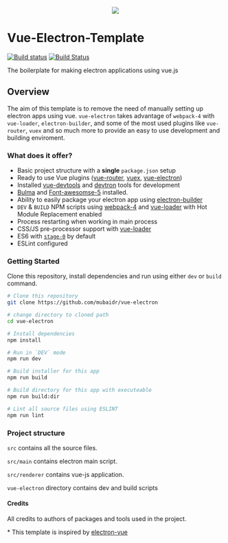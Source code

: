 <p align="center"><img src="https://raw.githubusercontent.com/jbeguna04/vue-electron-template/master/LogoDesigns/logotype1blue.png"></p>

# Vue-Electron-Template

[![Build status](https://ci.appveyor.com/api/projects/status/cjua6pdhjp9rqa1o?svg=true)](https://ci.appveyor.com/project/mubaidr/vue-electron-template)
[![Build Status](https://travis-ci.org/mubaidr/vue-electron-template.svg?branch=master)](https://travis-ci.org/mubaidr/vue-electron-template)

The boilerplate for making electron applications using vue.js

## Overview

The aim of this template is to remove the need of manually setting up electron apps using vue. `vue-electron` takes advantage of `webpack-4` with `vue-loader`, `electron-builder`, and some of the most used plugins like `vue-router`, `vuex` and so much more to provide an easy to use development and building enviroment.

### What does it offer?

* Basic project structure with a **single** `package.json` setup
* Ready to use Vue plugins \([vue-router](https://github.com/vuejs/vue-router), [vuex](https://github.com/vuejs/vuex), [vue-electron](https://github.com/SimulatedGREG/vue-electron)\)
* Installed [vue-devtools](https://github.com/vuejs/vue-devtools) and [devtron](https://github.com/electron/devtron) tools for development
* [Bulma](https://bulma.io) and [Font-awesomse-5](https://fontawesome.com) installed.
* Ability to easily package your electron app using [electron-builder](https://github.com/electron-userland/electron-builder)
* `DEV` & `BUILD` NPM scripts using [webpack-4](https://github.com/webpack/webpack) and [vue-loader](https://github.com/vuejs/vue-loader) with Hot Module Replacement enabled
* Process restarting when working in main process
* CSS/JS pre-processor support with [vue-loader](https://github.com/vuejs/vue-loader/)
* ES6 with [`stage-0`](https://babeljs.io/docs/plugins/preset-stage-0/) by default
* ESLint configured

### Getting Started

Clone this repository, install dependencies and run using either `dev` or `build` command.

```bash
# Clone this repository
git clone https://github.com/mubaidr/vue-electron

# change directory to cloned path
cd vue-electron

# Install dependencies
npm install

# Run in `DEV` mode
npm run dev

# Build installer for this app
npm run build

# Build directory for this app with executeable
npm run build:dir

# Lint all source files using ESLINT
npm run lint
```

### Project structure

`src` contains all the source files.

`src/main` contains electron main script.

`src/renderer` contains vue-js application.

`vue-electron` directory contains dev and build scripts

#### Credits

All credits to authors of packages and tools used in the project.

\* This template is inspired by [electron-vue](https://github.com/SimulatedGREG/electron-vue)
